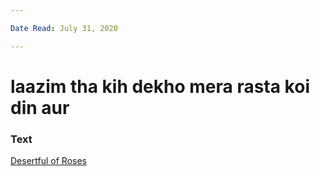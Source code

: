 ```yaml
---

Date Read: July 31, 2020

---
```


# laazim tha kih dekho mera rasta koi din aur

### Text
[Desertful of Roses](http://www.columbia.edu/itc/mealac/pritchett/00ghalib/066/index_066.html)

